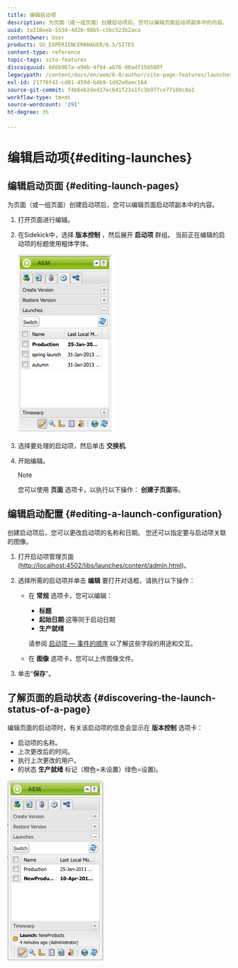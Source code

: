 ```yaml
---
title: 编辑启动项
description: 为页面（或一组页面）创建启动项后，您可以编辑页面启动项副本中的内容。
uuid: 3a310eeb-553d-4d2b-98b5-c5bc523b2aca
contentOwner: User
products: SG_EXPERIENCEMANAGER/6.5/SITES
content-type: reference
topic-tags: site-features
discoiquuid: 666b967a-e94b-4f94-a676-00adf150580f
legacypath: /content/docs/en/aem/6-0/author/site-page-features/launches
exl-id: 21776f42-cd81-459d-b4b9-1d92e0aec164
source-git-commit: f4b6eb2ded17ec641f23a1fc3b977ce77169c8a1
workflow-type: tm+mt
source-wordcount: '291'
ht-degree: 3%

---
```


# 编辑启动项{#editing-launches}

## 编辑启动页面 {#editing-launch-pages}

为页面（或一组页面）创建启动项后，您可以编辑页面启动项副本中的内容。

1. 打开页面进行编辑。
1. 在Sidekick中，选择 **版本控制** ，然后展开 **启动项** 群组。 当前正在编辑的启动项的标题使用粗体字体。

   ![chlimage_1-13](assets/chlimage_1-13.jpeg)

1. 选择要处理的启动项，然后单击 **交换机**.
1. 开始编辑。

   >[!NOTE]
   >
   >您可以使用 **页面** 选项卡，以执行以下操作： **创建子页面**&#x200B;等。

## 编辑启动配置 {#editing-a-launch-configuration}

创建启动项后，您可以更改启动项的名称和日期。 您还可以指定要与启动项关联的图像。

1. 打开启动项管理页面([http://localhost:4502/libs/launches/content/admin.html](http://localhost:4502/libs/launches/content/admin.html))。

1. 选择所需的启动项并单击 **编辑** 要打开对话框，请执行以下操作：

   * 在 **常规** 选项卡，您可以编辑：

      * **标题**
      * **起始日期**:这等同于启动日期
      * **生产就绪**

      请参阅 [启动项 — 事件的顺序](/help/sites-authoring/launches.md#launches-the-order-of-events) 以了解这些字段的用途和交互。

   * 在 **图像** 选项卡，您可以上传图像文件。


1. 单击“**保存**”。

## 了解页面的启动状态 {#discovering-the-launch-status-of-a-page}

编辑页面的启动项时，有关该启动项的信息会显示在 **版本控制** 选项卡：

* 启动项的名称。
* 上次更改后的时间。
* 执行上次更改的用户。
* 的状态 **生产就绪** 标记（橙色=未设置）绿色=设置)。

![chlimage_1-186](assets/chlimage_1-186.png)
